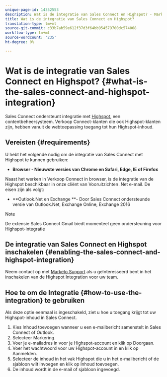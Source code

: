 ```yaml
---
unique-page-id: 14352553
description: Wat is de integratie van Sales Connect en Highspot? - Marketo Docs - Productdocumentatie
title: Wat is de integratie van Sales Connect en Highspot?
translation-type: tm+mt
source-git-commit: c33b7ab59e612f37d3f64bb954579700dc574068
workflow-type: tm+mt
source-wordcount: '235'
ht-degree: 0%

---
```



# Wat is de integratie van Sales Connect en Highspot? {#what-is-the-sales-connect-and-highspot-integration}

Sales Connect ondersteunt integratie met [Highspot](https://www.highspot.com/), een contentbeheersysteem. Verkoop Connect-klanten die ook Highspot-klanten zijn, hebben vanuit de webtoepassing toegang tot hun Highspot-inhoud.

## Vereisten {#requirements}

U hebt het volgende nodig om de integratie van Sales Connect met Highspot te kunnen gebruiken:

* **Browser - Nieuwste versies van Chrome en Safari, Edge, IE of Firefox**

Naast het werken in Verkoop Connect in browser, is de integratie van de Highspot beschikbaar in onze cliënt van Vooruitzichten .Net e-mail. De eisen zijn als volgt:

* **Outlook.Net en Exchange **- Door Sales Connect ondersteunde versie van Outlook.Net, Exchange Online, Exchange 2016

>[!NOTE]
>
>De extensie Sales Connect Gmail biedt momenteel geen ondersteuning voor Highspot-integratie

## De integratie van Sales Connect en Highspot inschakelen {#enabling-the-sales-connect-and-highspot-integration}

Neem contact op met [Marketo Support](http://support.marketo.com) als u geïnteresseerd bent in het inschakelen van de Highspot Integration voor uw team.

## Hoe te om de Integratie {#how-to-use-the-integration} te gebruiken

Als deze optie eenmaal is ingeschakeld, ziet u hoe u toegang krijgt tot uw Highspot-inhoud in Sales Connect.

1. Kies Inhoud toevoegen wanneer u een e-mailbericht samenstelt in Sales Connect of Outlook.
1. Selecteer Markering.
1. Voer je e-mailadres in voor je Highspot-account en klik op Doorgaan.
1. Voer het wachtwoord voor uw Highspot-account in en klik op Aanmelden.
1. Selecteer de inhoud in het vak Highspot die u in het e-mailbericht of de sjabloon wilt invoegen en klik op Inhoud toevoegen.
1. De inhoud wordt in de e-mail of sjabloon ingevoegd.
